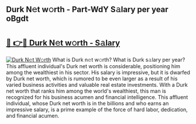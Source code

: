 ## Durk N𝚎t w𝚘rth - Part-WdY S𝚊lary per year oBgdt

# <h2><a href="http://gc2ib1.nevu.top/?p=Durk">🔗 👉🔴 Durk N𝚎t w𝚘rth - S𝚊lary</a></h2>

[![Durk N𝚎t W𝚘rth](https://i.imgur.com/Oavwk0R.jpeg)](http://gc2ib1.nevu.top/?p=Durk)
What is Durk n𝚎t w𝚘rth? What is Durk s𝚊lary per year?
This affluent individual's Durk net worth is considerable, positioning him among the wealthiest in his sector. His salary is impressive, but it is dwarfed by Durk net worth, which is rumored to be even larger as a result of his varied business activities and valuable real estate investments. With a Durk net worth that ranks him among the world's wealthiest, this man is recognized for his business acumen and financial intelligence. This affluent individual, whose Durk net worth is in the billions and who earns an impressive salary, is a prime example of the force of hard labor, dedication, and financial acumen.
